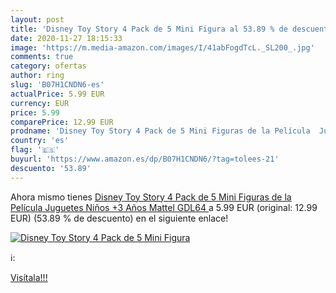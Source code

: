 ```yaml
---
layout: post
title: 'Disney Toy Story 4 Pack de 5 Mini Figura al 53.89 % de descuento'
date: 2020-11-27 18:15:33
image: 'https://m.media-amazon.com/images/I/41abFogdTcL._SL200_.jpg'
comments: true
category: ofertas
author: ring
slug: 'B07H1CNDN6-es'
actualPrice: 5.99 EUR
currency: EUR
price: 5.99
comparePrice: 12.99 EUR
prodname: 'Disney Toy Story 4 Pack de 5 Mini Figuras de la Película  Juguetes Niños +3 Años  Mattel GDL64 '
country: 'es'
flag: '🇪🇸'
buyurl: 'https://www.amazon.es/dp/B07H1CNDN6/?tag=tolees-21'
descuento: '53.89'
---
```


Ahora mismo tienes [Disney Toy Story 4 Pack de 5 Mini Figuras de la Película  Juguetes Niños +3 Años  Mattel GDL64 ](https://www.amazon.es/dp/B07H1CNDN6/?tag=tolees-21) a 5.99 EUR (original: 12.99 EUR) (53.89 %  de descuento) en el siguiente enlace!

[![Disney Toy Story 4 Pack de 5 Mini Figura](https://m.media-amazon.com/images/I/41abFogdTcL._SL200_.jpg)](https://www.amazon.es/dp/B07H1CNDN6/?tag=tolees-21)

ℹ️:


[Visítala!!!](https://www.amazon.es/dp/B07H1CNDN6/?tag=tolees-21)
